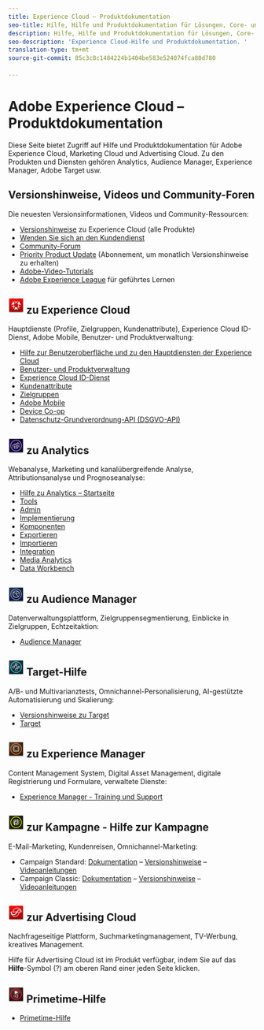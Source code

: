```yaml
---
title: Experience Cloud – Produktdokumentation
seo-title: Hilfe, Hilfe und Produktdokumentation für Lösungen, Core- und Plattformdienste in der Adobe Experience Cloud.
description: Hilfe, Hilfe und Produktdokumentation für Lösungen, Core- und Plattformdienste in der Adobe Experience Cloud.
seo-description: 'Experience Cloud-Hilfe und Produktdokumentation. '
translation-type: tm+mt
source-git-commit: 85c3c8c1484224b1404be583e524074fca80d780

---
```



# Adobe Experience Cloud – Produktdokumentation

Diese Seite bietet Zugriff auf Hilfe und Produktdokumentation für Adobe Experience Cloud, Marketing Cloud und Advertising Cloud. Zu den Produkten und Diensten gehören Analytics, Audience Manager, Experience Manager, Adobe Target usw.

## Versionshinweise, Videos und Community-Foren

Die neuesten Versionsinformationen, Videos und Community-Ressourcen:

* [Versionshinweise](https://docs.adobe.com/content/help/en/release-notes/experience-cloud/current.html) zu Experience Cloud (alle Produkte)
* [Wenden Sie sich an den Kundendienst](https://helpx.adobe.com/contact/enterprise-support.ec.html)
* [Community-Forum](https://forums.adobe.com/community/experience-cloud)
* [Priority Product Update](https://www.adobe.com/subscription/priority-product-update.html) (Abonnement, um monatlich Versionshinweise zu erhalten)
* [Adobe-Video-Tutorials](https://helpx.adobe.com/experience-cloud/tutorials.html)
* [Adobe Experience League](https://landing.adobe.com/experience-league/) für geführtes Lernen

## ![Hilfe](assets/experience_cloud_appicon_32.png) zu Experience Cloud

Hauptdienste (Profile, Zielgruppen, Kundenattribute), Experience Cloud ID-Dienst, Adobe Mobile, Benutzer- und Produktverwaltung:

* [Hilfe zur Benutzeroberfläche und zu den Hauptdiensten der Experience Cloud](https://docs.adobe.com/content/help/en/core-services/interface/experience-cloud.html)
* [Benutzer- und Produktverwaltung](https://docs.adobe.com/content/help/en/core-services/interface/manage-users-and-products/admin-getting-started.html)
* [Experience Cloud ID-Dienst](https://docs.adobe.com/content/help/en/id-service/using/home.html)
* [Kundenattribute](https://docs.adobe.com/content/help/en/core-services/interface/customer-attributes/attributes.html)
* [Zielgruppen](https://docs.adobe.com/content/help/en/core-services/interface/audiences/audience-library.html)
* [Adobe Mobile](https://docs.adobe.com/content/help/en/mobile-services/using/home.html)
* [Device Co-op](https://docs.adobe.com/content/help/en/device-co-op/using/home.html)
* [Datenschutz-Grundverordnung-API (DSGVO-API)](https://www.adobe.io/apis/experiencecloud/gdpr.html)

## ![Hilfe](assets/mc_analytics_32.png) zu Analytics

Webanalyse, Marketing und kanalübergreifende Analyse, Attributionsanalyse und Prognoseanalyse:

* [Hilfe zu Analytics – Startseite](https://docs.adobe.com/content/help/en/analytics/landing/home.html)
* [Tools](https://docs.adobe.com/content/help/en/analytics/analyze/home.html)
* [Admin](https://docs.adobe.com/content/help/en/analytics/admin/home.html)
* [Implementierung](https://docs.adobe.com/content/help/en/analytics/implementation/home.html)
* [Komponenten](https://docs.adobe.com/content/help/en/analytics/components/home.html)
* [Exportieren](https://docs.adobe.com/content/help/en/analytics/export/home.html)
* [Importieren](https://docs.adobe.com/content/help/en/analytics/import/home.html)
* [Integration](https://docs.adobe.com/content/help/en/analytics/integration/home.html)
* [Media Analytics](https://docs.adobe.com/content/help/en/media-analytics/using/media-overview.html)
* [Data Workbench](https://marketing.adobe.com/resources/help/en_US/insight/)

## ![Hilfe](assets/mc_audiencemanager_32.png) zu Audience Manager

Datenverwaltungsplattform, Zielgruppensegmentierung, Einblicke in Zielgruppen, Echtzeitaktion:

* [Audience Manager](https://docs.adobe.com/content/help/en/audience-manager/user-guide/aam-home.html)

## ![Target-Hilfe](assets/mc_target_32.png) Target-Hilfe

A/B- und Multivarianztests, Omnichannel-Personalisierung, AI-gestützte Automatisierung und Skalierung:

* [Versionshinweise zu Target](https://docs.adobe.com/content/help/en/target/using/release-notes/release-notes.html)
* [Target](https://docs.adobe.com/content/help/en/target/using/target-home.html)

## ![Hilfe](assets/mc_experiencemanager_32.png) zu Experience Manager

Content Management System, Digital Asset Management, digitale Registrierung und Formulare, verwaltete Dienste:

* [Experience Manager - Training und Support](https://helpx.adobe.com/support/experience-manager.html)

## ![Hilfe](assets/mc_campaign_32.png) zur Kampagne - Hilfe zur Kampagne

E-Mail-Marketing, Kundenreisen, Omnichannel-Marketing:

* Campaign Standard: [Dokumentation](https://helpx.adobe.com/support/campaign/standard.html) – [Versionshinweise](https://docs.adobe.com/content/help/en/campaign-standard/using/release-notes/release-notes.html) – [Videoanleitungen](https://docs.adobe.com/content/help/en/campaign-learn/campaign-standard-tutorials/overview.html)
* Campaign Classic: [Dokumentation](https://helpx.adobe.com/support/campaign/classic.html) – [Versionshinweise](https://docs.campaign.adobe.com/doc/AC/en/RN.html) – [Videoanleitungen](https://docs.adobe.com/content/help/en/campaign-learn/campaign-classic-tutorials/overview.html)

## ![Hilfe](assets/advertisingcloud_appicon_32.png) zur Advertising Cloud

Nachfrageseitige Plattform, Suchmarketingmanagement, TV-Werbung, kreatives Management.

Hilfe für Advertising Cloud ist im Produkt verfügbar, indem Sie auf das **Hilfe**-Symbol (?) am oberen Rand einer jeden Seite klicken.

## ![Primetime-Hilfe](assets/primetime_app_32.png) Primetime-Hilfe

* [Primetime-Hilfe](http://help.adobe.com/en_US/primetime/)
